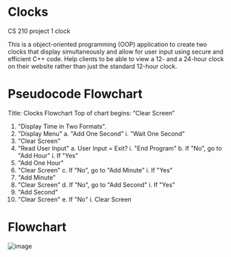 # Clocks
CS 210 
project 1 clock

This is a object-oriented programming (OOP) application to create two clocks that display simultaneously and allow for 
user input using secure and efficient C++ code. Help clients to be able to view a 12- and a 24-hour clock on their website rather than just the standard 12-hour clock.

# Pseudocode  Flowchart

Title: Clocks Flowchart
Top of chart begins: “Clear Screen”
1. "Display Time in Two Formats".
2. "Display Menu"
a. "Add One Second"
i. "Wait One Second"
1. "Clear Screen"
3. "Read User Input"
a. User Input = Exit?
i. "End Program"
b. If "No", go to "Add Hour"
i. If "Yes"
1. "Add One Hour"
2. "Clear Screen"
c. If "No", go to "Add Minute"
i. If "Yes"
1. "Add Minute"
2. "Clear Screen"
d. If "No", go to "Add Second"
i. If "Yes"
1. "Add Second"
2. "Clear Screen"
e. If "No"
i. Clear Screen
# Flowchart
![image](https://user-images.githubusercontent.com/110702739/186433825-af3bd4f6-693b-49d9-9710-fefb49d9d01e.png)
